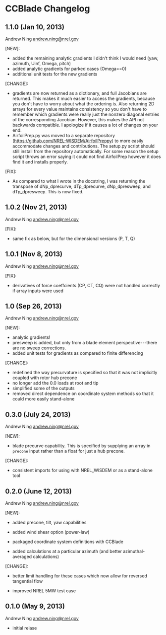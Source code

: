# CCBlade Changelog

## 1.1.0 (Jan 10, 2013)

Andrew Ning <andrew.ning@nrel.gov>

[NEW]:

- added the remaining analytic gradients I didn't think I would need (yaw, azimuth, Uinf, Omega, pitch)
- added analytic gradients for parked cases (Omega==0)
- additional unit tests for the new gradients

[CHANGE]:

- gradients are now returned as a dictionary, and full Jacobians are returned.  This makes it much easier to access the gradients, because you don't have to worry about what the ordering is.  Also returning 2D arrays for every value maintains consistency so you don't have to remember which gradients were really just the nonzero diagonal entries of the corresponding Jacobian.  However, this makes the API not backwards compatible.  I apologize if it causes a lot of changes on your end.
- AirfoilPrep.py was moved to a separate repository (https://github.com/NREL-WISDEM/AirfoilPreppy) to more easily accommodate changes and contributions.  The setup.py script should still install from the repository automatically.  For some reason the setup script throws an error saying it could not find AirfoilPrep however it does find it and installs properly.

[FIX]:

- As compared to what I wrote in the docstring, I was returning the transpose of dNp_dprecurve, dTp_dprecurve, dNp_dpresweep, and dTp_dpresweep.  This is now fixed.

## 1.0.2 (Nov 21, 2013)

Andrew Ning <andrew.ning@nrel.gov>

[FIX]:

- same fix as below, but for the dimensional versions (P, T, Q)


## 1.0.1 (Nov 8, 2013)

Andrew Ning <andrew.ning@nrel.gov>

[FIX]:

- derivatives of force coeffcients (CP, CT, CQ) were not handled correctly if array inputs were used

## 1.0 (Sep 26, 2013)

Andrew Ning <andrew.ning@nrel.gov>

[NEW]:

- analytic gradients!
- presweep is added, but only from a blade element perspective---there are no sweep corrections.
- added unit tests for gradients as compared to finite differencing

[CHANGE]:

- redefined the way precurvature is specified so that it was not implicitly coupled with rotor hub precone
- no longer add the 0.0 loads at root and tip
- simplified some of the outputs
- removed direct dependence on coordinate system methods so that it could more easily stand-alone


## 0.3.0 (July 24, 2013)

Andrew Ning <andrew.ning@nrel.gov>

[NEW]:

- blade precurve capability.  This is specified by supplying an array in ``precone`` input rather than a float for just a hub precone.

[CHANGE]:

- consistent imports for using with NREL_WISDEM or as a stand-alone tool


## 0.2.0 (June 12, 2013)

Andrew Ning <andrew.ning@nrel.gov>

[NEW]:

- added precone, tilt, yaw capabilities

- added wind shear option (power-law)

- packaged coordinate system definitions with CCBlade

- added calculations at a particular azimuth (and better azimuthal-averaged calculations)

[CHANGE]:

- better limit handling for these cases which now allow for reversed tangential flow

- improved NREL 5MW test case


## 0.1.0 (May 9, 2013)

Andrew Ning <andrew.ning@nrel.gov>

- initial relase